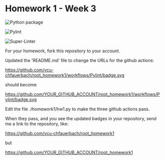 # Homework 1 - Week 3

![Python package](https://github.com/vcu-chengx4/root_homework1/workflows/Python%20package/badge.svg)

![Pylint](https://github.com/vcu-chengx4/root_homework1/workflows/Pylint/badge.svg)

![Super-Linter](https://github.com/vcu-chengx4/root_homework1/workflows/Super-Linter/badge.svg)

For your homework, fork this repository to your account.

Updated the 'README.md' file to change the URLs for the github actions:

https://github.com/vcu-chfauerbach/root_homework1/workflows/Pylint/badge.svg

should become

https://github.com/YOUR_GITHUB_ACCOUNT/root_homework1/workflows/Pylint/badge.svg

Edit the file ./homework1/hw1.py to make the three github actions pass.

When they pass, and you see the updated badges in your repository, send me a link to the repository, like:

https://github.com/vcu-chfauerbach/root_homework1

but

https://github.com/YOUR_GITHUB_ACCOUNT/root_homework1


